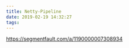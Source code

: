 ```yaml
---
title: Netty-Pipeline
date: 2019-02-19 14:32:27
tags:
---
```



https://segmentfault.com/a/1190000007308934